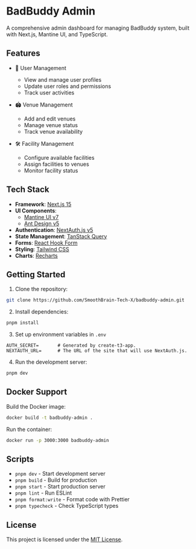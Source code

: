 # BadBuddy Admin

A comprehensive admin dashboard for managing BadBuddy system, built with Next.js, Mantine UI, and TypeScript.

## Features

- 👥 User Management
  - View and manage user profiles
  - Update user roles and permissions
  - Track user activities

- 🏟️ Venue Management
  - Add and edit venues
  - Manage venue status
  - Track venue availability

- 🛠️ Facility Management
  - Configure available facilities
  - Assign facilities to venues
  - Monitor facility status

## Tech Stack

- **Framework**: [Next.js 15](https://nextjs.org/)
- **UI Components**: 
  - [Mantine UI v7](https://mantine.dev/)
  - [Ant Design v5](https://ant.design/)
- **Authentication**: [NextAuth.js v5](https://next-auth.js.org/)
- **State Management**: [TanStack Query](https://tanstack.com/query)
- **Forms**: [React Hook Form](https://react-hook-form.com/)
- **Styling**: [Tailwind CSS](https://tailwindcss.com/)
- **Charts**: [Recharts](https://recharts.org/)

## Getting Started

1. Clone the repository:
```bash
git clone https://github.com/SmoothBrain-Tech-X/badbuddy-admin.git
```

2. Install dependencies:
```bash
pnpm install
```

3. Set up environment variables in `.env`
```env
AUTH_SECRET=       # Generated by create-t3-app.
NEXTAUTH_URL=      # The URL of the site that will use NextAuth.js.
```

4. Run the development server:
```bash
pnpm dev
```



## Docker Support

Build the Docker image:
```bash
docker build -t badbuddy-admin .
```

Run the container:
```bash
docker run -p 3000:3000 badbuddy-admin
```

## Scripts

- `pnpm dev` - Start development server
- `pnpm build` - Build for production
- `pnpm start` - Start production server
- `pnpm lint` - Run ESLint
- `pnpm format:write` - Format code with Prettier
- `pnpm typecheck` - Check TypeScript types


## License

This project is licensed under the [MIT License](LICENSE).
